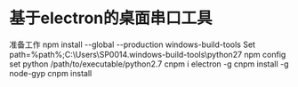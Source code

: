 # 基于electron的桌面串口工具
准备工作
npm install --global --production windows-build-tools
Set path=%path%;C:\Users\SP0014\.windows-build-tools\python27
npm config set python /path/to/executable/python2.7
cnpm i electron -g
cnpm install -g node-gyp
cnpm install 
